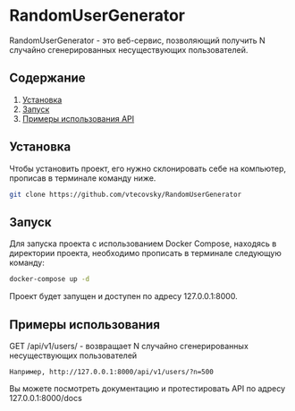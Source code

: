 # RandomUserGenerator
RandomUserGenerator - это веб-сервис, позволяющий получить N случайно сгенерированных несуществующих пользователей. 

## Содержание

1. [Установка](#установка)
2. [Запуск](#запуск)
3. [Примеры использования API](#примеры-использования)

## Установка

Чтобы установить проект, его нужно склонировать себе на компьютер, прописав в терминале команду ниже.
```bash
git clone https://github.com/vtecovsky/RandomUserGenerator
```

## Запуск

Для запуска проекта с использованием Docker Compose, находясь в директории проекта, необходимо прописать в терминале следующую команду: 

```bash
docker-compose up -d
```

Проект будет запущен и доступен по адресу 127.0.0.1:8000.

## Примеры использования

GET /api/v1/users/ - возвращает N случайно сгенерированных несуществующих пользователей

    Например, http://127.0.0.1:8000/api/v1/users/?n=500

Вы можете посмотреть документацию и протестировать API по адресу 127.0.0.1:8000/docs
